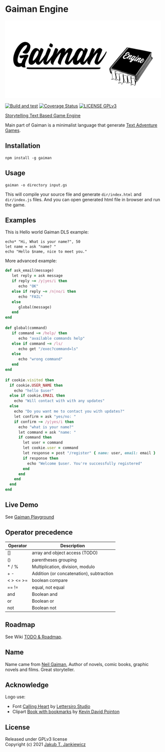# Gaiman Engine

![Gaiman Text based advanture games engine](assets/banner.svg)

[![Build and test](https://github.com/jcubic/gaiman/actions/workflows/build.yaml/badge.svg)](https://github.com/jcubic/gaiman/actions/workflows/build.yaml)
[![Coverage Status](https://coveralls.io/repos/github/jcubic/gaiman/badge.svg?branch=master)](https://coveralls.io/github/jcubic/gaiman?branch=master)
[![LICENSE GPLv3](https://img.shields.io/badge/license-GPLv3-blue.svg)](https://github.com/jcubic/gaiman/blob/master/LICENSE)

[Storytelling Text Based Game Engine](https://github.com/jcubic/gaiman)

Main part of Gaiman is a minimalist language that generate
[Text Adventure Games](https://en.wikipedia.org/wiki/Interactive_fiction).

## Installation

```
npm install -g gaiman
```

## Usage

```
gaiman -o directory input.gs
```

This will compile your source file and generate `dir/index.html` and `dir/index.js` files.
And you can open generated html file in browser and run the game.

## Examples


This is Hello world Gaiman DLS example:

```
echo* "Hi, What is your name?", 50
let name = ask "name? "
echo "Hello $name, nice to meet you."
```

More advanced example:

```ruby
def ask_email(message)
   let reply = ask message
   if reply ~= /y|yes/i then
      echo "OK"
   else if reply ~= /n|no/i then
      echo "FAIL"
   else
      global(message)
   end
end

def global(command)
   if command ~= /help/ then
      echo "available commands help"
   else if command ~= /ls/
      echo get "/exec?command=ls"
   else
      echo "wrong command"
   end
end

if cookie.visited then
  if cookie.USER_NAME then
    echo "hello $user"
  else if cookie.EMAIL then
    echo "Will contact with with any updates"
  else
    echo "Do you want me to contact you with updates?"
    let confirm = ask "yes/no: "
    if confirm ~= /y|yes/i then
      echo "what is your name?"
      let command = ask "name: "
      if command then
        let user = command
        let cookie.user = command
        let response = post "/register" { name: user, email: email }
        if response then
          echo "Welcome $user. You're successfully registered"
        end
      end
    end
  end
end
```

## Live Demo

See [Gaiman Playground](https://jcubic.github.io/gaiman/)

## Operator precedence

| Operator  | Description                              |
|-----------|------------------------------------------|
| []        | array and object access (TODO)           |
| ()        | parentheses grouping                     |
| * / %     | Multiplication, division, modulo         |
| + -       | Addition (or concatenation), subtraction |
| < > <= >= | boolean compare                          |
| == !=     | equal, not equal                         |
| and       | Boolean and                              |
| or        | Boolean or                               |
| not       | Boolean not                              |

## Roadmap

See Wiki [TODO & Roadmap](https://github.com/jcubic/gaiman/wiki/TODO-&-Roadmap).

## Name

Name came from [Neil Gaiman](https://en.wikipedia.org/wiki/Neil_Gaiman),
Author of novels, comic books, graphic novels and films. Great storyteller.

## Acknowledge

Logo use:

* Font [Calling Heart](https://www.dafont.com/calling-heart.font)
  by [Lettersiro Studio](https://www.dafont.com/lettersiro-studio.d7440)
* Clipart [Book with bookmarks](https://openclipart.org/detail/280709/book-with-bookmarks)
  by [Kevin David Pointon](https://openclipart.org/artist/Firkin)

## License

Released under GPLv3 license<br/>
Copyright (c) 2021 [Jakub T. Jankiewicz](https://jcubic.pl/me)
